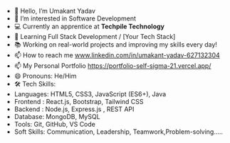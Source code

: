 - 👋 Hello, I’m Umakant Yadav
- 👀 I’m interested in Software Development
- 💻 Currently an apprentice at **Techpile Technology**  
- 🚀 Learning Full Stack Development / [Your Tech Stack]  
- 📚 Working on real-world projects and improving my skills every day!
- 📫 How to reach me www.linkedin.com/in/umakant-yadav-627132304
- 📫 My Personal Portfolio https://portfolio-self-sigma-21.vercel.app/
- 😄 Pronouns: He/Him
- 🛠️ Tech Skills:
- Languages:  HTML5, CSS3, JavaScript (ES6+), Java
- Frontend :  React.js, Bootstrap, Tailwind CSS
- Backend : Node.js, Express.js , REST API                                     
- Database: MongoDB, MySQL
- Tools: Git, GitHub, VS Code
- Soft Skills: Communication, Leadership, Teamwork,Problem-solving.....

<!---
umakant214/umakant214 is a ✨ special ✨ repository because its `README.md` (this file) appears on your GitHub profile.
You can click the Preview link to take a look at your changes.
--->
